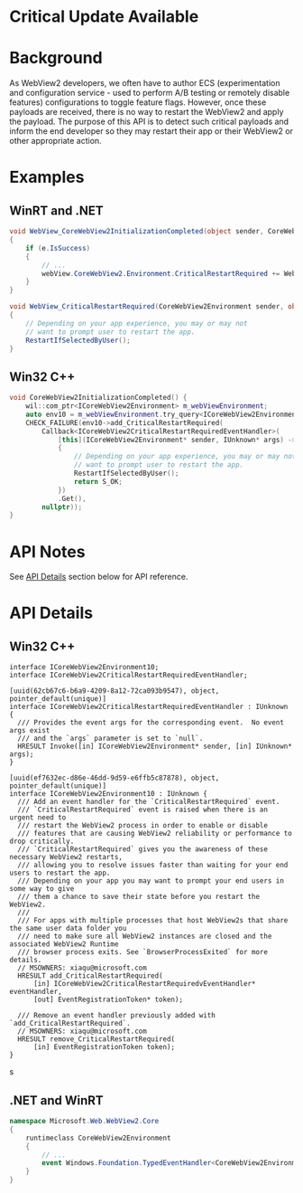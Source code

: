 Critical Update Available
===

# Background
As WebView2 developers, we often have to author ECS (experimentation and configuration service - 
used to perform A/B testing or remotely disable features) configurations to toggle feature flags. 
However, once these payloads are received, there is no way to restart the WebView2 and apply the
payload. The purpose of this API is to detect such critical payloads and inform the end developer
so they may restart their app or their WebView2 or other appropriate action.

# Examples
## WinRT and .NET   
```c#
void WebView_CoreWebView2InitializationCompleted(object sender, CoreWebView2InitializationCompletedEventArgs e)
{
    if (e.IsSuccess)
    {
        // ...
        webView.CoreWebView2.Environment.CriticalRestartRequired += WebView_CriticalRestartRequired;
    }
}

void WebView_CriticalRestartRequired(CoreWebView2Environment sender, object e)
{
    // Depending on your app experience, you may or may not
    // want to prompt user to restart the app.
    RestartIfSelectedByUser();
}
```

## Win32 C++
```cpp
void CoreWebView2InitializationCompleted() {
    wil::com_ptr<ICoreWebView2Environment> m_webViewEnvironment;
    auto env10 = m_webViewEnvironment.try_query<ICoreWebView2Environment10>();
    CHECK_FAILURE(env10->add_CriticalRestartRequired(
        Callback<ICoreWebView2CriticalRestartRequiredEventHandler>(
            [this](ICoreWebView2Environment* sender, IUnknown* args) -> HRESULT
            {
                // Depending on your app experience, you may or may not
                // want to prompt user to restart the app.
                RestartIfSelectedByUser();
                return S_OK;
            })
            .Get(),
        nullptr));
}
```

# API Notes

See [API Details](#api-details) section below for API reference.

# API Details
## Win32 C++

```IDL
interface ICoreWebView2Environment10;
interface ICoreWebView2CriticalRestartRequiredEventHandler;

[uuid(62cb67c6-b6a9-4209-8a12-72ca093b9547), object, pointer_default(unique)]
interface ICoreWebView2CriticalRestartRequiredEventHandler : IUnknown {
  /// Provides the event args for the corresponding event.  No event args exist
  /// and the `args` parameter is set to `null`.
  HRESULT Invoke([in] ICoreWebView2Environment* sender, [in] IUnknown* args);
}

[uuid(ef7632ec-d86e-46dd-9d59-e6ffb5c87878), object, pointer_default(unique)]
interface ICoreWebView2Environment10 : IUnknown {
  /// Add an event handler for the `CriticalRestartRequired` event.
  /// `CriticalRestartRequired` event is raised when there is an urgent need to 
  /// restart the WebView2 process in order to enable or disable 
  /// features that are causing WebView2 reliability or performance to drop critically.
  /// `CriticalRestartRequired` gives you the awareness of these necessary WebView2 restarts,
  /// allowing you to resolve issues faster than waiting for your end users to restart the app.
  /// Depending on your app you may want to prompt your end users in some way to give
  /// them a chance to save their state before you restart the WebView2.
  /// 
  /// For apps with multiple processes that host WebView2s that share the same user data folder you
  /// need to make sure all WebView2 instances are closed and the associated WebView2 Runtime
  /// browser process exits. See `BrowserProcessExited` for more details.
  // MSOWNERS: xiaqu@microsoft.com
  HRESULT add_CriticalRestartRequired(
      [in] ICoreWebView2CriticalRestartRequiredvEventHandler* eventHandler,
      [out] EventRegistrationToken* token);

  /// Remove an event handler previously added with `add_CriticalRestartRequired`.
  // MSOWNERS: xiaqu@microsoft.com
  HRESULT remove_CriticalRestartRequired(
      [in] EventRegistrationToken token);
}
```
s
## .NET and WinRT

```c#
namespace Microsoft.Web.WebView2.Core
{
    runtimeclass CoreWebView2Environment
    {
        // ...
        event Windows.Foundation.TypedEventHandler<CoreWebView2Environment, Object> CriticalRestartRequired;
    }
}
```